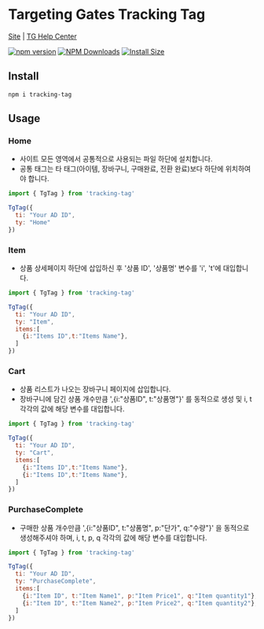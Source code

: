 # Targeting Gates Tracking Tag 

[Site](https://myelinsoft.com/) |
[TG Help Center](https://help.widerplanet.com/)

[![npm version](https://img.shields.io/npm/v/trackingtag.svg?style=flat-square)](https://www.npmjs.com/package/tracking-tag)
[![NPM Downloads](https://img.shields.io/npm/dm/trackingtag.svg?style=flat)](https://npmcharts.com/compare/tracking-tag)
[![Install Size](https://packagephobia.now.sh/badge?p=trackingtag)](https://packagephobia.now.sh/result?p=tracking-tag)


## Install

```shell
npm i tracking-tag
```

## Usage
### Home
- 사이트 모든 영역에서 공통적으로 사용되는 파일 하단에 설치합니다.
- 공통 태그는 타 태그(아이템, 장바구니, 구매완료, 전환 완료)보다 하단에 위치하여야 합니다.
```js
import { TgTag } from 'tracking-tag'

TgTag({
  ti: "Your AD ID",
  ty: "Home"
})
```

### Item
- 상품 상세페이지 하단에 삽입하신 후 '상품 ID', '상품명' 변수를 'i', 't'에 대입합니다.
```js
import { TgTag } from 'tracking-tag'

TgTag({
  ti: "Your AD ID",
  ty: "Item",
  items:[
    {i:"Items ID",t:"Items Name"},
  ]
})
```

### Cart
- 상품 리스트가 나오는 장바구니 페이지에 삽입합니다.
- 장바구니에 담긴 상품 개수만큼 ',{i:"상품ID", t:"상품명"}' 를 동적으로 생성 및 i, t 각각의 값에 해당 변수를 대입합니다.
```js
import { TgTag } from 'tracking-tag'

TgTag({
  ti: "Your AD ID",
  ty: "Cart",
  items:[
    {i:"Items ID",t:"Items Name"},
    {i:"Items ID",t:"Items Name"},
  ]
})
```

### PurchaseComplete
- 구매한 상품 개수만큼 ',{i:"상품ID", t:"상품명", p:"단가", q:"수량"}' 을 동적으로 생성해주셔야 하며, i, t, p, q 각각의 값에 해당 변수를 대입합니다.
```js
import { TgTag } from 'tracking-tag'

TgTag({
  ti: "Your AD ID",
  ty: "PurchaseComplete",
  items:[
    {i:"Item ID", t:"Item Name1", p:"Item Price1", q:"Item quantity1"},
    {i:"Item ID", t:"Item Name2", p:"Item Price2", q:"Item quantity2"},
  ]
})
```

